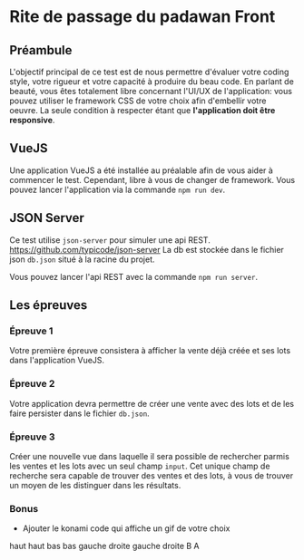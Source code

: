 # Rite de passage du padawan Front

## Préambule

L'objectif principal de ce test est de nous permettre d'évaluer votre coding style, votre rigueur et votre capacité à produire du beau code.
En parlant de beauté, vous êtes totalement libre concernant l'UI/UX de l'application: vous pouvez utiliser le framework CSS de votre choix afin d'embellir votre oeuvre. La seule condition à respecter étant que __l'application doit être responsive__.

## VueJS

Une application VueJS a été installée au préalable afin de vous aider à commencer le test. Cependant, libre à vous de changer de framework.
Vous pouvez lancer l'application via la commande `npm run dev`.

## JSON Server

Ce test utilise `json-server` pour simuler une api REST.
https://github.com/typicode/json-server
La db est stockée dans le fichier json `db.json` situé à la racine du projet.

Vous pouvez lancer l'api REST avec la commande `npm run server`.

## Les épreuves

### Épreuve 1
Votre première épreuve consistera à afficher la vente déjà créée et ses lots dans l'application VueJS.

### Épreuve 2

Votre application devra permettre de créer une vente avec des lots et de les faire persister dans le fichier `db.json`.

### Épreuve 3

Créer une nouvelle vue dans laquelle il sera possible de rechercher parmis les ventes et les lots avec un seul champ `input`.
Cet unique champ de recherche sera capable de trouver des ventes et des lots, à vous de trouver un moyen de les distinguer dans les résultats.

### Bonus

- Ajouter le konami code qui affiche un gif de votre choix

haut haut bas bas gauche droite gauche droite B A

     